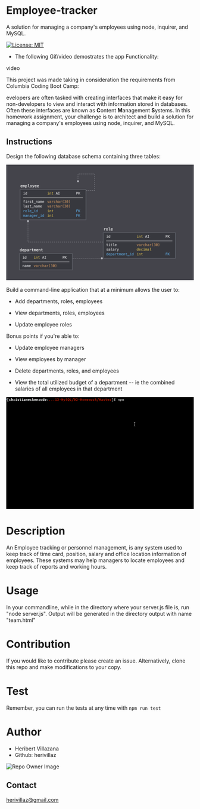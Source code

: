 # Employee-tracker
A solution for managing a company's employees using node, inquirer, and MySQL.

[![License: MIT](https://img.shields.io/badge/License-MIT-blue.svg)](https://opensource.org/licenses/MIT)

* The following Gif/video demostrates the app Functionality:

video

This project was made taking in consideration the requirements from Columbia Coding Boot Camp:

evelopers are often tasked with creating interfaces that make it easy for non-developers to view and interact with information stored in databases. Often these interfaces are known as **C**ontent **M**anagement **S**ystems. In this homework assignment, your challenge is to architect and build a solution for managing a company's employees using node, inquirer, and MySQL.

## Instructions

Design the following database schema containing three tables:

![Database Schema](Assets/schema.png)

Build a command-line application that at a minimum allows the user to:

  * Add departments, roles, employees

  * View departments, roles, employees

  * Update employee roles

Bonus points if you're able to:

  * Update employee managers

  * View employees by manager

  * Delete departments, roles, and employees

  * View the total utilized budget of a department -- ie the combined salaries of all employees in that department

  ![Employee Tracker](Assets/employee-tracker.gif)

  # Description
   An Employee tracking or personnel management, is any system used to keep track of time card, position, salary and office location information of employees. These systems may help managers to locate employees and keep track of reports and working hours.
  
  # Usage
In your commandline, while in the directory where your server.js file is, run "node server.js". Output will be generated in the directory output with name "team.html"

# Contribution
If you would like to contribute please create an issue. Alternatively, clone this repo and make modifications to your copy.

# Test
Remember, you can run the tests at any time with `npm run test`

# Author
* Heribert Villazana
* Github: herivillaz

![Repo Owner Image](https://avatars.githubusercontent.com/herivillaz?s=100)

## Contact
herivillaz@gmail.com